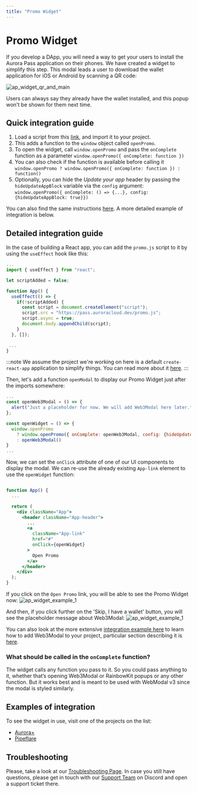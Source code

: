 ```yaml
---
title: "Promo Widget"
---
```


# Promo Widget

If you develop a DApp, you will need a way to get your users to install the Aurora Pass application on their phones. We have created a widget to simplify this step.
This modal leads a user to download the wallet application for iOS or Android by scanning a QR code:

![ap_widget_qr_and_main](/img/ap_widget_qr_and_main.png)

Users can always say they already have the wallet installed, and this popup won't be shown for them next time.

## Quick integration guide

1. Load a script from this [link](https://pass.auroracloud.dev/promo.js), and import it to your project.
2. This adds a function to the `window` object called `openPromo`.
3. To open the widget, call `window.openPromo` and pass the `onComplete` function as a parameter `window.openPromo({ onComplete: function })`
4. You can also check if the function is available before calling it `window.openPromo ? window.openPromo({ onComplete: function }) : function()`
5. Optionally, you can hide the _Update your app_ header by passing the `hideUpdateAppBlock` variable via the `config` argument:
 `window.openPromo({ onComplete: () => {...}, config: {hideUpdateAppBlock: true}})`

You can also find the same instructions [here](https://pass.auroracloud.dev/).
A more detailed example of integration is below.

## Detailed integration guide

In the case of building a React app, you can add the `promo.js` script to it by using the `useEffect` hook like this:

```jsx title="aurora-pass-example/src/App.js"
...
import { useEffect } from "react";

let scriptAdded = false;

function App() {
  useEffect(() => {
    if(!scriptAdded) {
      const script = document.createElement("script");
      script.src = "https://pass.auroracloud.dev/promo.js";
      script.async = true;
      document.body.appendChild(script);
    }
  }, []);

 ...
}
```

:::note
We assume the project we're working on here is a default `create-react-app` application to simplify things. You can read more about it [here](https://create-react-app.dev/docs/getting-started/).
:::

Then, let's add a function `openModal` to display our Promo Widget just after the imports somewhere:

```jsx title="aurora-pass-example/src/App.js"
...
const openWeb3Modal = () => {
  alert("Just a placeholder for now. We will add Web3Modal here later.")
};

const openWidget = () => {
  window.openPromo
    ? window.openPromo({ onComplete: openWeb3Modal, config: {hideUpdateAppBlock: true} })
    : openWeb3Modal()
}
...
```

Now, we can set the `onClick` attribute of one of our UI components to display the modal. We can re-use the already existing `App-link` element to use the `openWidget` function:

```jsx title="aurora-pass-example/src/App.js"

function App() {
  ...

  return (
    <div className="App">
      <header className="App-header">
        ...
        <a
          className="App-link"
          href="#"
          onClick={openWidget}
        >
          Open Promo
        </a>
      </header>
    </div>
  );
}
```

If you click on the `Open Promo` link, you will be able to see the Promo Widget now:
![ap_widget_example_1](/img/ap_widget_example_1.png)

And then, if you click further on the 'Skip, I have a wallet' button, you will see the placeholder message about Web3Modal:
![ap_widget_example_1](/img/ap_widget_example_2.png)

You can also look at the more extensive [integration example here](/onboard/wallets/web3modal#integrate-web3modal) to learn how to add Web3Modal to your project,
 particular section describing it is [here](/onboard/wallets/web3modal#add-web3modal).

### What should be called in the `onComplete` function?

The widget calls any function you pass to it. So you could pass anything to it, whether that’s opening Web3Modal or RainbowKit popups or any other function.
But it works best and is meant to be used with WebModal v3 since the modal is styled similarly.

## Examples of integration

To see the widget in use, visit one of the projects on the list:

- [Aurora+](https://aurora.plus/)
- [Pipeflare](https://pipeflare.io/flare2-token/spin)

## Troubleshooting

Please, take a look at our [Troubleshooting Page](/onboard/troubleshooting). In case you still have questions, please get in touch with our [Support Team](https://discord.gg/WXfbGsSUbT)
 on Discord and open a support ticket there.
